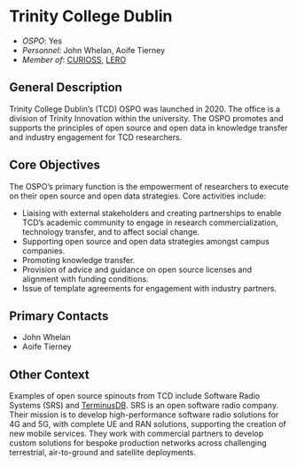 # Trinity College Dublin

- *OSPO*: Yes
- *Personnel*: John Whelan, Aoife Tierney
- *Member of*: [CURIOSS](https://curioss.org/), [LERO](./lero.md)

## General Description

Trinity College Dublin’s (TCD) OSPO was launched in 2020. The office is a division of Trinity Innovation within the university. The OSPO promotes and supports the principles of open source and open data in knowledge transfer and industry engagement for TCD researchers.

## Core Objectives

The OSPO’s primary function is the empowerment of researchers to execute on their open source and open data strategies. Core activities include:

- Liaising with external stakeholders and creating partnerships to enable TCD’s academic community to engage in research commercialization, technology transfer, and to affect social change.
- Supporting open source and open data strategies amongst campus companies.
- Promoting knowledge transfer.
- Provision of advice and guidance on open source licenses and alignment with funding conditions.
- Issue of template agreements for engagement with industry partners.

## Primary Contacts

- John Whelan
- Aoife Tierney

## Other Context

Examples of open source spinouts from TCD include Software Radio Systems (SRS) and [TerminusDB](https://github.com/terminusdb). SRS is an open software radio company. Their mission is to develop high-performance software radio solutions for 4G and 5G, with complete UE and RAN solutions, supporting the creation of new mobile services. They work with commercial partners to develop custom solutions for bespoke production networks across challenging terrestrial, air-to-ground and satellite deployments.

